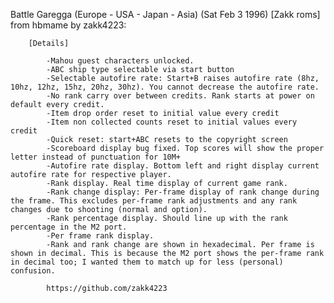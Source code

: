 Battle Garegga (Europe - USA - Japan - Asia) (Sat Feb 3 1996) [Zakk roms] from hbmame by zakk4223:

        [Details]

            -Mahou guest characters unlocked.
            -ABC ship type selectable via start button
            -Selectable autofire rate: Start+B raises autofire rate (8hz, 10hz, 12hz, 15hz, 20hz, 30hz). You cannot decrease the autofire rate.
            -No rank carry over between credits. Rank starts at power on default every credit.
            -Item drop order reset to initial value every credit
            -Item non collected counts reset to initial values every credit
            -Quick reset: start+ABC resets to the copyright screen
            -Scoreboard display bug fixed. Top scores will show the proper letter instead of punctuation for 10M+
            -Autofire rate display. Bottom left and right display current autofire rate for respective player.
            -Rank display. Real time display of current game rank.
            -Rank change display: Per-frame display of rank change during the frame. This excludes per-frame rank adjustments and any rank changes due to shooting (normal and option).
            -Rank percentage display. Should line up with the rank percentage in the M2 port.
            -Per frame rank display.
            -Rank and rank change are shown in hexadecimal. Per frame is shown in decimal. This is because the M2 port shows the per-frame rank in decimal too; I wanted them to match up for less (personal) confusion.

            https://github.com/zakk4223
